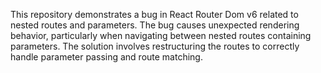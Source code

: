 This repository demonstrates a bug in React Router Dom v6 related to nested routes and parameters. The bug causes unexpected rendering behavior, particularly when navigating between nested routes containing parameters.  The solution involves restructuring the routes to correctly handle parameter passing and route matching.
